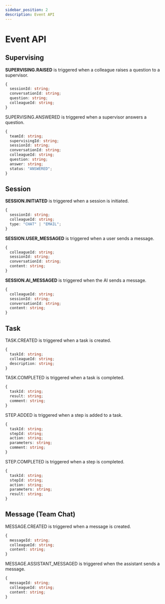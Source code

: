 ```yaml
---
sidebar_position: 2
description: Event API
---
```


# Event API

## Supervising

**SUPERVISING.RAISED** is triggered when a colleague raises a question to a supervisor.

```ts
{
  sessionId: string;
  conversationId: string;
  question: string;
  colleagueId: string;
}
```

SUPERVISING.ANSWERED is triggered when a supervisor answers a question.

```ts
{
  teamId: string;
  supervisingId: string;
  sessionId: string;
  conversationId: string;
  colleagueId: string;
  question: string;
  answer: string;
  status: "ANSWERED";
}
```

## Session

**SESSION.INITIATED** is triggered when a session is initiated.

```ts
{
  sessionId: string;
  colleagueId: string;
  type: "CHAT" | "EMAIL";
}
```

**SESSION.USER_MESSAGED** is triggered when a user sends a message.

```ts
{
  colleagueId: string;
  sessionId: string;
  conversationId: string;
  content: string;
}
```


**SESSION.AI_MESSAGED** is triggered when the AI sends a message.

```ts
{
  colleagueId: string;
  sessionId: string;
  conversationId: string;
  content: string;
}
```

## Task

TASK.CREATED is triggered when a task is created.

```ts
{
  taskId: string;
  colleagueId: string;
  description: string;
}
```

TASK.COMPLETED is triggered when a task is completed.

```ts
{
  taskId: string;
  result: string;
  comment: string;
}
```

STEP.ADDED is triggered when a step is added to a task.

```ts
{
  taskId: string;
  stepId: string;
  action: string;
  parameters: string;
  comment: string;
}
```

STEP.COMPLETED is triggered when a step is completed.

```ts
{
  taskId: string;
  stepId: string;
  action: string;
  parameters: string;
  result: string;
}
```

## Message (Team Chat)

MESSAGE.CREATED is triggered when a message is created.

```ts
{
  messageId: string;
  colleagueId: string;
  content: string;
}
```

MESSAGE.ASSISTANT_MESSAGED is triggered when the assistant sends a message.

```ts
{
  messageId: string;
  colleagueId: string;
  content: string;
}
```
